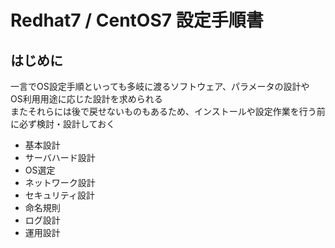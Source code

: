# Redhat7 / CentOS7 設定手順書

## はじめに
一言でOS設定手順といっても多岐に渡るソフトウェア、パラメータの設計や  
OS利用用途に応じた設計を求められる  
またそれらには後で戻せないものもあるため、インストールや設定作業を行う前に必ず検討・設計しておく  

* 基本設計
 * サーバハード設計  
 * OS選定  
 * ネットワーク設計  
 * セキュリティ設計
 * 命名規則  
 * ログ設計  
* 運用設計